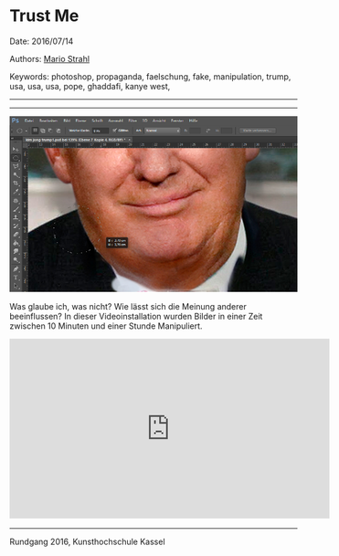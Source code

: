 # Trust Me

Date: 2016/07/14

Authors: [Mario Strahl](http://www.mariostrahl.de)

Keywords: photoshop, propaganda, faelschung, fake, manipulation, trump, usa, usa, usa, pope, ghaddafi, kanye west,

---
---

![](12.jpg)

Was glaube ich, was nicht? Wie lässt sich die Meinung anderer beeinflussen?
In dieser Videoinstallation wurden Bilder in einer Zeit zwischen 10 Minuten und einer Stunde Manipuliert.

<iframe width="560" height="315" src="https://www.youtube.com/embed/s7PIjh2UQ5A" frameborder="0" allowfullscreen></iframe>

---

Rundgang 2016, Kunsthochschule Kassel
